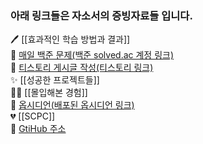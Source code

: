 ### 아래 링크들은 자소서의 증빙자료들 입니다.

🖊 [[효과적인 학습 방법과 결과]]  <br>
📐 [매일 백준 문제(백준 solved.ac 계정 링크)](https://solved.ac/profile/eowns1111) <br>
📝 [티스토리 게시글 작성(티스토리 링크)](https://dnd0707.tistory.com/) <br>
✨ [[성공한 프로젝트들]] <br>
🦸‍♀️ [[몰입해본 경험]] <br>
💎 [옵시디언(배포된 옵시디언 링크)](https://dj2ndbrain.netlify.app/javascript) <br>
💔 [[SCPC]] <br>
🏡 [GtiHub 주소](https://github.com/djLee77)

